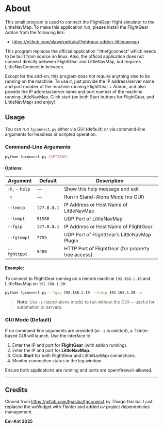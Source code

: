 # About

This small program is used to connect the FlightGear flight simulator to the LittleNavMap.
To make this application run, please install the FlightGear Addon from the following link:

- https://github.com/slawekmikula/flightgear-addon-littlenavmap

This program replaces the official application "littlefgconnect" which needs to be built
from source on linux. Also, the official application does not connect directly
between FlightGear and LittleNavMap, but requires LittleNavConnect in between.

Except for the add-on, this program does not require anything else to be running on the
machine. To use it, just provide the IP address/server name and port number of the
machine running FlightGear + Addon, and also provide the IP address/server name and port
number of the machine running LittleNavMap. Click start (on both Start buttons for
FlightGear, and LittleNavMap) and enjoy!

## Usage

You can run `fgconnect.py` either via GUI (default) or via command-line arguments for headless or scripted operation.

### Command-Line Arguments

```bash
python fgconnect.py [OPTIONS]
```

#### Options:

| Argument       | Default     | Description                                        |
| -------------- | ----------- | -------------------------------------------------- |
| `-h`, `--help` | —           | Show this help message and exit                    |
| `-s`           | —           | Run in Stand-Alone Mode (no GUI)                   |
| `--lnmip`      | `127.0.0.1` | IP Address or Host Name of LittleNavMap            |
| `--lnmpt`      | `51968`     | UDP Port of LittleNavMap                           |
| `--fgip`       | `127.0.0.1` | IP Address or Host Name of FlightGear              |
| `--fglnmpt`    | `7755`      | UDP Port of FlightGear’s LittleNavMap Plugin       |
| `--fghttppt`   | `5400`      | HTTP Port of FlightGear (for property tree access) |

#### Example:

To connect to FlightGear running on a remote machine `192.168.1.10` and LittleNavMap on `192.168.1.20`:

```bash
python fgconnect.py --fgip 192.168.1.10 --lnmip 192.168.1.20 -s
```

> **Note**: Use `-s` (stand-alone mode) to run without the GUI — useful for automation or servers.

### GUI Mode (Default)

If no command-line arguments are provided (or `-s` is omitted), a Tkinter-based GUI will launch. Use the interface to:

1. Enter the IP and port for **FlightGear** (with addon running).
2. Enter the IP and port for **LittleNavMap**.
3. Click **Start** for both FlightGear and LittleNavMap connections.
4. Monitor connection status in the log window.

Ensure both applications are running and ports are open/firewall-allowed.

---

## Credits

Cloned from https://gitlab.com/tgasiba/fgconnect by Thiago Gasiba. I just replaced the wxWidget with Tkinter and added uv project dependencies management.

**Em-Ant 2025**
